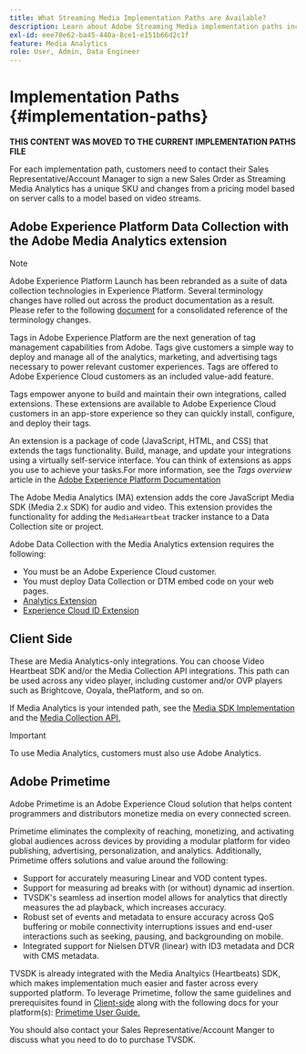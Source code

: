 ```yaml
---
title: What Streaming Media Implementation Paths are Available?
description: Learn about Adobe Streaming Media implementation paths including Adobe Experience Platform Data Collection.
exl-id: eee70e62-ba45-440a-8ce1-e151b66d2c1f
feature: Media Analytics
role: User, Admin, Data Engineer
---
```

# Implementation Paths {#implementation-paths}

**THIS CONTENT WAS MOVED TO THE CURRENT IMPLEMENTATION PATHS FILE**

For each implementation path, customers need to contact their Sales Representative/Account Manager to sign a new Sales Order as Streaming Media Analytics has a unique SKU and changes from a pricing model based on server calls to a model based on video streams.

## Adobe Experience Platform Data Collection with the Adobe Media Analytics extension

>[!NOTE]
>Adobe Experience Platform Launch has been rebranded as a suite of data collection technologies in Experience Platform. Several terminology changes have rolled out across the product documentation as a result. Please refer to the following [document](https://experienceleague.adobe.com/docs/experience-platform/tags/term-updates.html?lang=en) for a consolidated reference of the terminology changes.


Tags in Adobe Experience Platform are the next generation of tag management capabilities from Adobe. Tags give customers a simple way to deploy and manage all of the analytics, marketing, and advertising tags necessary to power relevant customer experiences. Tags are offered to Adobe Experience Cloud customers as an included value-add feature.

Tags empower anyone to build and maintain their own integrations, called extensions. These extensions are available to Adobe Experience Cloud customers in an app-store experience so they can quickly install, configure, and deploy their tags.

An extension is a package of code (JavaScript, HTML, and CSS) that extends the tags functionality. Build, manage, and update your integrations using a virtually self-service interface. You can think of extensions as apps you use to achieve your tasks.For more information, see the *Tags overview* article in the [Adobe Experience Platform Documentation](https://experienceleague.adobe.com/docs/experience-platform/tags/home.html)

The Adobe Media Analytics (MA) extension adds the core JavaScript Media SDK (Media 2.x SDK) for audio and video. This extension provides the functionality for adding the `MediaHeartbeat` tracker instance to a Data Collection site or project.

Adobe Data Collection with the Media Analytics extension requires the following:
* You must be an Adobe Experience Cloud customer.
* You must deploy Data Collection or DTM embed code on your web pages.
* [Analytics Extension](https://experienceleague.adobe.com/docs/experience-platform/tags/extensions/adobe/analytics/overview.html)
* [Experience Cloud ID Extension](https://experienceleague.adobe.com/docs/experience-platform/tags/extensions/adobe/id-service/overview.html)


## Client Side

These are Media Analytics-only integrations. You can choose Video Heartbeat SDK and/or the Media Collection API integrations. This path can be used across any video player, including customer and/or OVP players such as Brightcove, Ooyala, thePlatform, and so on.

If Media Analytics is your intended path, see the [Media SDK Implementation](/help/implementation/media-sdk/setup/setup-overview.md) and the [Media Collection API.](/help/media-collection-api/mc-api-overview.md)

>[!IMPORTANT]
>To use Media Analytics, customers must also use Adobe Analytics.

## Adobe Primetime

Adobe Primetime is an Adobe Experience Cloud solution that helps content programmers and distributors monetize media on every connected screen.

Primetime eliminates the complexity of reaching, monetizing, and activating global audiences across devices by providing a modular platform for video publishing, advertising, personalization, and analytics. Additionally, Primetime offers solutions and value around the following:

* Support for accurately measuring Linear and VOD content types.
* Support for measuring ad breaks with (or without) dynamic ad insertion.
* TVSDK's seamless ad insertion model allows for analytics that directly measures the ad playback, which increases accuracy.
* Robust set of events and metadata to ensure accuracy across QoS buffering or mobile connectivity interruptions issues and end-user interactions such as seeking, pausing, and backgrounding on mobile.
* Integrated support for Nielsen DTVR (linear) with ID3 metadata and DCR with CMS metadata.


TVSDK is already integrated with the Media Analtyics (Heartbeats) SDK, which makes implementation much easier and faster across every supported platform. To leverage Primetime, follow the same guidelines and prerequisites found in [Client-side](/help/intro-to-ava/implementation-paths/client-side-path.md) along with the following docs for your platform(s): [Primetime User Guide.](https://helpx.adobe.com/primetime/user-guide.html)

   You should also contact your Sales Representative/Account Manger to discuss what you need to do to purchase TVSDK.
